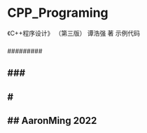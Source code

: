 # CPP_Programing
《C++程序设计》 （第三版） 谭浩强 著 示例代码


 ###   ###
 #### ####
 #########
 ## ### ##
 ##  #  ##
 ##     ##          AaronMing 2022
####   ####
